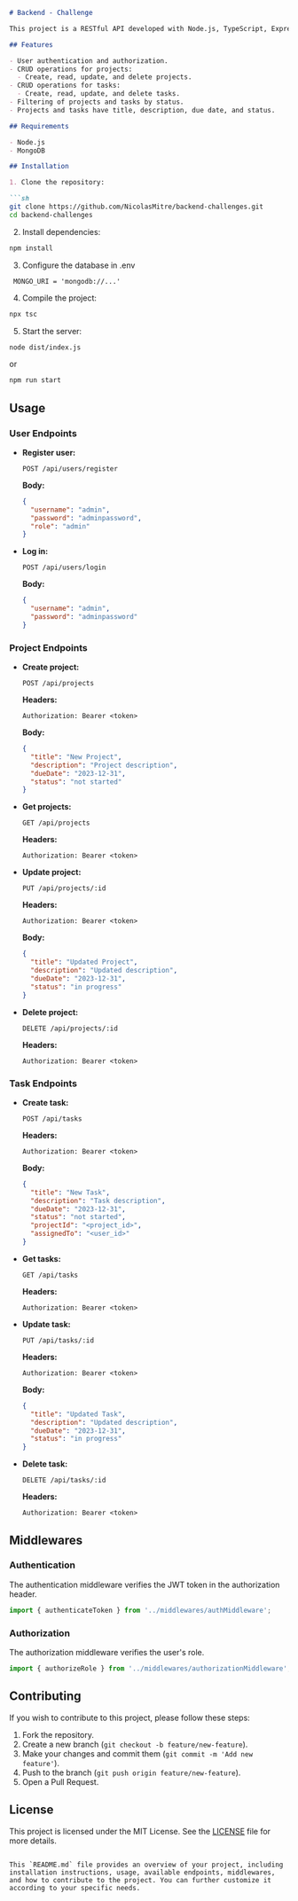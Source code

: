 ```markdown
# Backend - Challenge

This project is a RESTful API developed with Node.js, TypeScript, Express, and MongoDB. It implements Domain-Driven Design (DDD) principles and offers authentication, authorization, and CRUD operations for projects and tasks.

## Features

- User authentication and authorization.
- CRUD operations for projects:
  - Create, read, update, and delete projects.
- CRUD operations for tasks:
  - Create, read, update, and delete tasks.
- Filtering of projects and tasks by status.
- Projects and tasks have title, description, due date, and status.

## Requirements

- Node.js
- MongoDB

## Installation

1. Clone the repository:

```sh
git clone https://github.com/NicolasMitre/backend-challenges.git
cd backend-challenges
```

2. Install dependencies:

```sh
npm install
```

3. Configure the database in .env

 ```env
  MONGO_URI = 'mongodb://...'
  ```

4. Compile the project:

```sh
npx tsc
```

5. Start the server:

```sh
node dist/index.js
```

or

```sh
npm run start
```

## Usage

### User Endpoints

- **Register user:**

  ```http
  POST /api/users/register
  ```

  **Body:**

  ```json
  {
    "username": "admin",
    "password": "adminpassword",
    "role": "admin"
  }
  ```

- **Log in:**

  ```http
  POST /api/users/login
  ```

  **Body:**

  ```json
  {
    "username": "admin",
    "password": "adminpassword"
  }
  ```

### Project Endpoints

- **Create project:**

  ```http
  POST /api/projects
  ```

  **Headers:**

  ```http
  Authorization: Bearer <token>
  ```

  **Body:**

  ```json
  {
    "title": "New Project",
    "description": "Project description",
    "dueDate": "2023-12-31",
    "status": "not started"
  }
  ```

- **Get projects:**

  ```http
  GET /api/projects
  ```

  **Headers:**

  ```http
  Authorization: Bearer <token>
  ```

- **Update project:**

  ```http
  PUT /api/projects/:id
  ```

  **Headers:**

  ```http
  Authorization: Bearer <token>
  ```

  **Body:**

  ```json
  {
    "title": "Updated Project",
    "description": "Updated description",
    "dueDate": "2023-12-31",
    "status": "in progress"
  }
  ```

- **Delete project:**

  ```http
  DELETE /api/projects/:id
  ```

  **Headers:**

  ```http
  Authorization: Bearer <token>
  ```

### Task Endpoints

- **Create task:**

  ```http
  POST /api/tasks
  ```

  **Headers:**

  ```http
  Authorization: Bearer <token>
  ```

  **Body:**

  ```json
  {
    "title": "New Task",
    "description": "Task description",
    "dueDate": "2023-12-31",
    "status": "not started",
    "projectId": "<project_id>",
    "assignedTo": "<user_id>"
  }
  ```

- **Get tasks:**

  ```http
  GET /api/tasks
  ```

  **Headers:**

  ```http
  Authorization: Bearer <token>
  ```

- **Update task:**

  ```http
  PUT /api/tasks/:id
  ```

  **Headers:**

  ```http
  Authorization: Bearer <token>
  ```

  **Body:**

  ```json
  {
    "title": "Updated Task",
    "description": "Updated description",
    "dueDate": "2023-12-31",
    "status": "in progress"
  }
  ```

- **Delete task:**

  ```http
  DELETE /api/tasks/:id
  ```

  **Headers:**

  ```http
  Authorization: Bearer <token>
  ```

## Middlewares

### Authentication

The authentication middleware verifies the JWT token in the authorization header.

```typescript
import { authenticateToken } from '../middlewares/authMiddleware';
```

### Authorization

The authorization middleware verifies the user's role.

```typescript
import { authorizeRole } from '../middlewares/authorizationMiddleware';
```

## Contributing

If you wish to contribute to this project, please follow these steps:

1. Fork the repository.
2. Create a new branch (`git checkout -b feature/new-feature`).
3. Make your changes and commit them (`git commit -m 'Add new feature'`).
4. Push to the branch (`git push origin feature/new-feature`).
5. Open a Pull Request.

## License

This project is licensed under the MIT License. See the [LICENSE](LICENSE) file for more details.
```

This `README.md` file provides an overview of your project, including installation instructions, usage, available endpoints, middlewares, and how to contribute to the project. You can further customize it according to your specific needs.